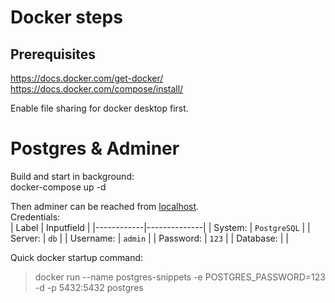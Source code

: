 # Docker steps

## Prerequisites
https://docs.docker.com/get-docker/  
https://docs.docker.com/compose/install/

Enable file sharing for docker desktop first.

# Postgres & Adminer
Build and start in background:  
docker-compose up -d

Then adminer can be reached from [localhost](localhost:8000).  
Credentials:  
| Label      | Inputfield   |
|------------|--------------|
| System:    | `PostgreSQL` |
| Server:    | `db`         |
| Username:  | `admin`      |
| Password:  | `123`        |
| Database:  |              |

Quick docker startup command:  

> docker run --name postgres-snippets -e POSTGRES_PASSWORD=123 -d -p 5432:5432 postgres


